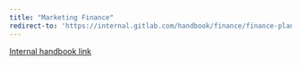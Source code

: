 ```yaml
---
title: "Marketing Finance"
redirect-to: 'https://internal.gitlab.com/handbook/finance/finance-planning-and-analysis/marketing-finance/'
---
```


[Internal handbook link](https://internal.gitlab.com/handbook/finance/finance-planning-and-analysis/marketing-finance/)